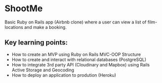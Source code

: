 <h1>ShootMe</h1>

Basic Ruby on Rails app (Airbnb clone) where a user can view a list of film-locations and make a booking.

<h2>Key learning points:</h2>
<ul>
<li>How to create an MVP using Ruby on Rails MVC-OOP Structure</li>
<li>How to create and interact with relational databases (PostgreSQL)</li>
<li>How to integrate 3rd party API (Cloudinary and Mapbox) using Rails Active Storage and Geocoding</li>
<li>How to deploy an application to prodution (Heroku)</li>
</ul>
